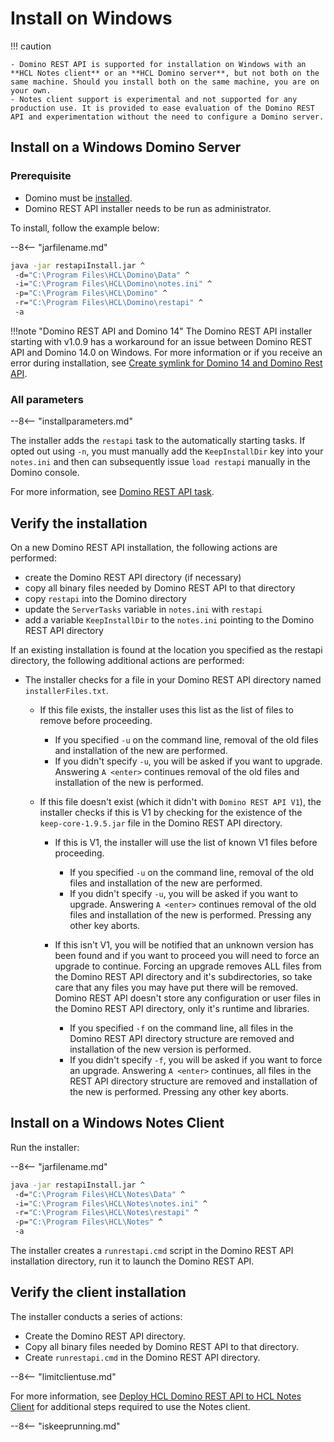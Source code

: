 <!--# Windows-->

# Install on Windows

<!-- prettier-ignore -->
!!! caution

    - Domino REST API is supported for installation on Windows with an **HCL Notes client** or an **HCL Domino server**, but not both on the same machine. Should you install both on the same machine, you are on your own.
    - Notes client support is experimental and not supported for any production use. It is provided to ease evaluation of the Domino REST API and experimentation without the need to configure a Domino server.

## Install on a Windows Domino Server

### Prerequisite

- Domino must be [installed](https://www.hcltechsw.com/domino).
- Domino REST API installer needs to be run as administrator.

To install, follow the example below:

--8<-- "jarfilename.md"

```bash
java -jar restapiInstall.jar ^
 -d="C:\Program Files\HCL\Domino\Data" ^
 -i="C:\Program Files\HCL\Domino\notes.ini" ^
 -p="C:\Program Files\HCL\Domino" ^
 -r="C:\Program Files\HCL\Domino\restapi" ^
 -a
```

!!!note "Domino REST API and Domino 14" 
    The Domino REST API installer starting with v1.0.9 has a workaround for an issue between Domino REST API and Domino 14.0 on Windows. For more information or if you receive an error during installation, see [Create symlink for Domino 14 and Domino Rest API](../../howto/install/symlink.md).

### All parameters

--8<-- "installparameters.md"


The installer adds the `restapi` task to the automatically starting tasks. If opted out using `-n`, you must manually add the `KeepInstallDir` key into your `notes.ini` and then can subsequently issue `load restapi` manually in the Domino console.

For more information, see [Domino REST API task](../../references/usingdominorestapi/restapitask.md).

## Verify the installation

On a new Domino REST API installation, the following actions are performed:

- create the Domino REST API directory (if necessary)
- copy all binary files needed by Domino REST API to that directory
- copy `restapi` into the Domino directory
- update the `ServerTasks` variable in `notes.ini` with `restapi`
- add a variable `KeepInstallDir` to the `notes.ini` pointing to the Domino REST API directory

If an existing installation is found at the location you specified as the restapi directory, the following additional actions are performed:

- The installer checks for a file in your Domino REST API directory named `installerFiles.txt`.

  - If this file exists, the installer uses this list as the list of files to remove before proceeding.

    - If you specified `-u` on the command line, removal of the old files and installation of the new are performed.
    - If you didn't specify `-u`, you will be asked if you want to upgrade. Answering `A <enter>` continues removal of the old files and installation of the new is performed.

  - If this file doesn't exist (which it didn't with `Domino REST API V1`), the installer checks if this is V1 by checking for the existence of the `keep-core-1.9.5.jar` file in the Domino REST API directory.

    - If this is V1, the installer will use the list of known V1 files before proceeding.

      - If you specified `-u` on the command line, removal of the old files and installation of the new are performed.
      - If you didn't specify `-u`, you will be asked if you want to upgrade. Answering `A <enter>` continues removal of the old files and installation of the new is performed. Pressing any other key aborts.

    - If this isn't V1, you will be notified that an unknown version has been found and if you want to proceed you will need to force an upgrade to continue. Forcing an upgrade removes ALL files from the Domino REST API directory and it's subdirectories, so take care that any files you may have put there will be removed. Domino REST API doesn't store any configuration or user files in the Domino REST API directory, only it's runtime and libraries.

      - If you specified `-f` on the command line, all files in the Domino REST API directory structure are removed and installation of the new version is performed.
      - If you didn't specify `-f`, you will be asked if you want to force an upgrade. Answering `A <enter>` continues, all files in the REST API directory structure are removed and installation of the new is performed. Pressing any other key aborts.

## Install on a Windows Notes Client

Run the installer:

--8<-- "jarfilename.md"

```bash
java -jar restapiInstall.jar ^
 -d="C:\Program Files\HCL\Notes\Data" ^
 -i="C:\Program Files\HCL\Notes\notes.ini" ^
 -r="C:\Program Files\HCL\Notes\restapi" ^
 -p="C:\Program Files\HCL\Notes" ^
 -a
```

The installer creates a `runrestapi.cmd` script in the Domino REST API installation directory, run it to launch the Domino REST API.

## Verify the client installation

The installer conducts a series of actions:

- Create the Domino REST API directory.
- Copy all binary files needed by Domino REST API to that directory.
- Create `runrestapi.cmd` in the Domino REST API directory.

--8<-- "limitclientuse.md"

For more information, see [Deploy HCL Domino REST API to HCL Notes Client](../../howto/install/notesclient.md) for additional steps required to use the Notes client.

--8<-- "iskeeprunning.md"


